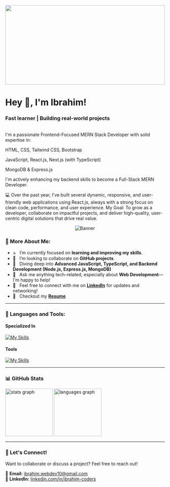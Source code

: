  <img src="https://i.ibb.co/4wVHwmBz/Add-a-heading.png" width="100%" height="250" />

<h1> Hey 👋, I'm Ibrahim!</h1>

<h3>Fast learner | Building real-world projects</h3>
<br/>
I'm a passionate Frontend-Focused MERN Stack Developer with solid expertise in:

HTML, CSS, Tailwind CSS, Bootstrap

JavaScript, React.js, Next.js (with TypeScript)

MongoDB & Express.js

I'm actively enhancing my backend skills to become a Full-Stack MERN Developer.

💻 Over the past year, I’ve built several dynamic, responsive, and user-friendly web applications using React.js, always with a strong focus on clean code, performance, and user experience.
My Goal: To grow as a developer, collaborate on impactful projects, and deliver high-quality, user-centric digital solutions that drive real value.

<p align="center">
  <img src="https://github.com/Purnendu-sarkar/Purnendu-sarkar/blob/main/gif.gif" alt="Banner" style="max-width: 100%; height: auto;">
</p>
  
### 🤞 More About Me:

- 🔝 &nbsp; I’m currently focused on **learning and improving my skills**.
- 🤝 &nbsp; I’m looking to collaborate on **GitHub projects**.
- 🌱 &nbsp; Diving deep into  **Advanced JavaScript, TypeScript, and Backend Development (Node.js, Express.js, MongoDB)** 
- 💬 &nbsp; Ask me anything tech-related, especially about **Web Development**—I'm happy to help!
- 📧 &nbsp; Feel free to connect with me on **[LinkedIn](https://www.linkedin.com/in/ibrahim-coders/)** for updates and networking!
- 📝 &nbsp; Checkout my **[Resume](https://drive.google.com/file/d/14i3h2jE2WtUvDD2_7kDQeZDRRnGG5hJr/view?usp=sharing)** 

---

### 🌟 Languages and Tools:

#### Specialized In
[![My Skills](https://skillicons.dev/icons?i=js,react,nextjs,firebase,nodejs,expressjs,mongodb,tailwind,html,css,bootstrap)](https://mohitya.dev/tools)

#### Tools
[![My Skills](https://skillicons.dev/icons?i=vscode,git,firebase,figma,github,vercel,netlify)](https://mohitya.dev/tools)

---

### 📊 GitHub Stats

<div align="left">
  <img src="https://github-readme-stats.vercel.app/api?username=ibrahim-coders&hide_title=false&hide_rank=false&show_icons=true&include_all_commits=true&count_private=true&disable_animations=false&theme=dracula&locale=en&hide_border=false" height="150" alt="stats graph" />
  <img src="https://github-readme-stats.vercel.app/api/top-langs?username=ibrahim-coders&locale=en&hide_title=false&layout=compact&card_width=320&langs_count=5&theme=dracula&hide_border=false" height="150" alt="languages graph" />
</div>

---

### 📢 Let's Connect!
Want to collaborate or discuss a project? Feel free to reach out!

📧 **Email:** [ibrahim.webdev10@gmail.com](mailto:ibrahim.webdev10@gmail.com)  
💌 **LinkedIn:** [linkedin.com/in/ibrahim-coders](https://www.linkedin.com/in/ibrahim-coders/)  

